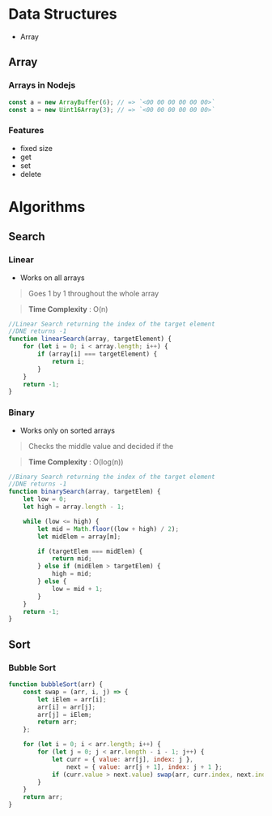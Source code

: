 # Data Structures

- Array

## Array

### Arrays in Nodejs

```javascript
const a = new ArrayBuffer(6); // => `<00 00 00 00 00 00>`
const a = new Uint16Array(3); // => `<00 00 00 00 00 00>`
```

### Features

- fixed size
- get
- set
- delete

# Algorithms

## Search

### Linear

- Works on all arrays

> Goes 1 by 1 throughout the whole array

> **Time Complexity** : O(n)

```javascript
//Linear Search returning the index of the target element
//DNE returns -1
function linearSearch(array, targetElement) {
	for (let i = 0; i < array.length; i++) {
		if (array[i] === targetElement) {
			return i;
		}
	}
	return -1;
}
```

### Binary

- Works only on sorted arrays

> Checks the middle value and decided if the

> **Time Complexity** : O(log(n))

```javascript
//Binary Search returning the index of the target element
//DNE returns -1
function binarySearch(array, targetElem) {
	let low = 0;
	let high = array.length - 1;

	while (low <= high) {
		let mid = Math.floor((low + high) / 2);
		let midElem = array[m];

		if (targetElem === midElem) {
			return mid;
		} else if (midElem > targetElem) {
			high = mid;
		} else {
			low = mid + 1;
		}
	}
	return -1;
}
```

## Sort

### Bubble Sort

```javascript
function bubbleSort(arr) {
	const swap = (arr, i, j) => {
		let iElem = arr[i];
		arr[i] = arr[j];
		arr[j] = iElem;
		return arr;
	};

	for (let i = 0; i < arr.length; i++) {
		for (let j = 0; j < arr.length - i - 1; j++) {
			let curr = { value: arr[j], index: j },
				next = { value: arr[j + 1], index: j + 1 };
			if (curr.value > next.value) swap(arr, curr.index, next.index);
		}
	}
	return arr;
}
```
